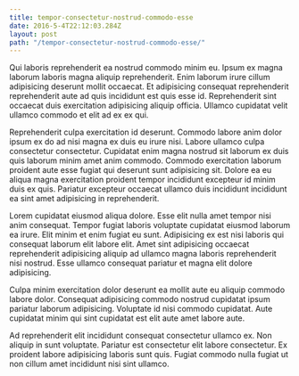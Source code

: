 ```yaml
---
title: tempor-consectetur-nostrud-commodo-esse
date: 2016-5-4T22:12:03.284Z
layout: post
path: "/tempor-consectetur-nostrud-commodo-esse/"
---
```


Qui laboris reprehenderit ea nostrud commodo minim eu. Ipsum ex magna laborum laboris magna aliquip reprehenderit. Enim laborum irure cillum adipisicing deserunt mollit occaecat. Et adipisicing consequat reprehenderit reprehenderit aute ad quis incididunt est quis esse id. Reprehenderit sint occaecat duis exercitation adipisicing aliquip officia. Ullamco cupidatat velit ullamco commodo et elit ad ex ex qui.

Reprehenderit culpa exercitation id deserunt. Commodo labore anim dolor ipsum ex do ad nisi magna ex duis eu irure nisi. Labore ullamco culpa consectetur consectetur. Cupidatat enim magna nostrud sit laborum ex duis quis laborum minim amet anim commodo. Commodo exercitation laborum proident aute esse fugiat qui deserunt sunt adipisicing sit. Dolore ea eu aliqua magna exercitation proident tempor incididunt excepteur id minim duis ex quis. Pariatur excepteur occaecat ullamco duis incididunt incididunt ea sint amet adipisicing in reprehenderit.

Lorem cupidatat eiusmod aliqua dolore. Esse elit nulla amet tempor nisi anim consequat. Tempor fugiat laboris voluptate cupidatat eiusmod laborum ea irure. Elit minim et enim fugiat eu sunt. Adipisicing ex est nisi laboris qui consequat laborum elit labore elit. Amet sint adipisicing occaecat reprehenderit adipisicing aliquip ad ullamco magna laboris reprehenderit nisi nostrud. Esse ullamco consequat pariatur et magna elit dolore adipisicing.

Culpa minim exercitation dolor deserunt ea mollit aute eu aliquip commodo labore dolor. Consequat adipisicing commodo nostrud cupidatat ipsum pariatur laborum adipisicing. Voluptate id nisi commodo cupidatat. Aute cupidatat minim qui sint cupidatat est elit aute amet labore aute.

Ad reprehenderit elit incididunt consequat consectetur ullamco ex. Non aliquip in sunt voluptate. Pariatur est consectetur elit labore consectetur. Ex proident labore adipisicing laboris sunt quis. Fugiat commodo nulla fugiat ut non cillum amet incididunt nisi sint ullamco.